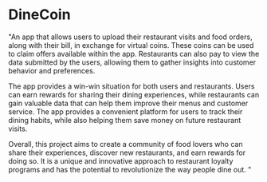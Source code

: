 # DineCoin

"An app that allows users to upload their restaurant visits and food orders, along with their bill, in exchange for virtual coins. These coins can be used to claim offers available within the app. Restaurants can also pay to view the data submitted by the users, allowing them to gather insights into customer behavior and preferences.

The app provides a win-win situation for both users and restaurants. Users can earn rewards for sharing their dining experiences, while restaurants can gain valuable data that can help them improve their menus and customer service. The app provides a convenient platform for users to track their dining habits, while also helping them save money on future restaurant visits.

Overall, this project aims to create a community of food lovers who can share their experiences, discover new restaurants, and earn rewards for doing so. It is a unique and innovative approach to restaurant loyalty programs and has the potential to revolutionize the way people dine out. "
